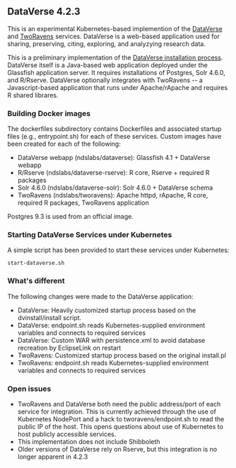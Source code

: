 ## DataVerse 4.2.3

This is an experimental Kubernetes-based implemention of the [DataVerse](http://dataverse.org/) and [TwoRavens](http://datascience.iq.harvard.edu/about-tworavens) services. DataVerse is a web-based application used for sharing, preserving, citing, exploring, and analyzying research data. 

This is a preliminary implementation of the [DataVerse installation process](http://guides.dataverse.org/en/latest/installation/). DataVerse itself is a Java-based web application deployed under the Glassfish application server. It requires installations of Postgres, Solr 4.6.0, and R/Rserve. DataVerse optionally integrates with TwoRavens -- a Javascript-based application that runs under Apache/rApache and requires R shared librares.

### Building Docker images
The dockerfiles subdirectory contains Dockerfiles and associated startup files (e.g., entrypoint.sh) for each of these services. Custom images have been created for each of the following:

* DataVerse webapp (ndslabs/dataverse): Glassfish 4.1 + DataVerse webapp
* R/Rserve (ndslabs/dataverse-rserve): R core, Rserve + required R packages
* Solr 4.6.0 (ndslabs/dataverse-solr): Solr 4.6.0 + DataVerse schema
* TwoRavens (ndslabs/tworavens): Apache httpd, rApache, R core, required R packages, TwoRavens application

Postgres 9.3 is used from an official image. 

### Starting DataVerse Services under Kubernetes

A simple script has been provided to start these services under Kubernetes:

```
start-dataverse.sh
```

### What's different
The following changes were made to the DataVerse application:
* DataVerse: Heavily customized startup process based on the dvinstall/install script.
* DataVerse: endpoint.sh reads Kubernetes-supplied environment variables and connects to required services
* DataVerse: Custom WAR with persistence.xml to avoid database recreation by EclipseLink on restart
* TwoRavens: Customized startup process based on the original install.pl
* TwoRavens: endpoint.sh reads Kubernetes-supplied environment variables and connects to required services


### Open issues

* TwoRavens and DataVerse both need the public address/port of each service for integration.  This is currently achieved through the use of Kubernetes NodePort and a hack to tworavens/endpoint.sh to read the public IP of the host. This opens questions about use of Kubernetes to host publicly accessible services.
* This implementation does not include Shibboleth
* Older versions of DataVerse rely on Rserve, but this integration is no longer apparent in 4.2.3

